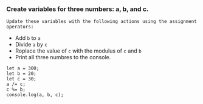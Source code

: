 ### Create variables for three numbers: a, b, and c.
    Update these variables with the following actions using the assignment operators:

* Add `b` to `a`
* Divide `a` by `c`
* Roplace the value of `c` with the modulus of `c` and `b`
* Print all three numbres to the console.

```
let a = 300;
let b = 20;
let c = 30;
a /= c;
c %= b;
console.log(a, b, c);
```